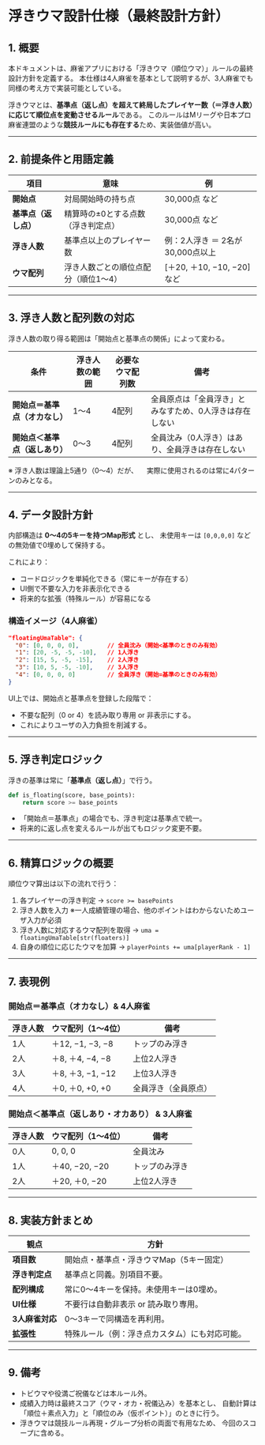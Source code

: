 # 浮きウマ設計仕様（最終設計方針）

## 1. 概要

本ドキュメントは、麻雀アプリにおける「浮きウマ（順位ウマ）」ルールの最終設計方針を定義する。
本仕様は4人麻雀を基本として説明するが、3人麻雀でも同様の考え方で実装可能としている。

浮きウマとは、**基準点（返し点）を超えて終局したプレイヤー数（＝浮き人数）に応じて順位点を変動させるルール**である。
このルールはMリーグや日本プロ麻雀連盟のような**競技ルールにも存在する**ため、実装価値が高い。

---

## 2. 前提条件と用語定義

| 項目           | 意味                  | 例                       |
| ------------ | ------------------- | ----------------------- |
| **開始点**      | 対局開始時の持ち点           | 30,000点 など              |
| **基準点（返し点）** | 精算時の±0とする点数（浮き判定点）  | 30,000点 など              |
| **浮き人数**     | 基準点以上のプレイヤー数        | 例：2人浮き ＝ 2名が30,000点以上   |
| **ウマ配列**     | 浮き人数ごとの順位点配分（順位1〜4） | [＋20, ＋10, −10, −20] など |

---

## 3. 浮き人数と配列数の対応

浮き人数の取り得る範囲は「開始点と基準点の関係」によって変わる。

| 条件                | 浮き人数の範囲 | 必要なウマ配列数 | 備考                           |
| ----------------- | ------- | -------- | ---------------------------- |
| **開始点＝基準点（オカなし）** | 1〜4     | 4配列      | 全員原点は「全員浮き」とみなすため、0人浮きは存在しない |
| **開始点＜基準点（返しあり）** | 0〜3     | 4配列      | 全員沈み（0人浮き）はあり、全員浮きは存在しない     |

※ 浮き人数は理論上5通り（0〜4）だが、
　実際に使用されるのは常に4パターンのみとなる。

---

## 4. データ設計方針

内部構造は **0〜4の5キーを持つMap形式** とし、
未使用キーは `[0,0,0,0]` などの無効値で0埋めして保持する。

これにより：

* コードロジックを単純化できる（常にキーが存在する）
* UI側で不要な入力を非表示化できる
* 将来的な拡張（特殊ルール）が容易になる

### 構造イメージ（4人麻雀）

```json
"floatingUmaTable": {
  "0": [0, 0, 0, 0],        // 全員沈み（開始<基準のときのみ有効）
  "1": [20, -5, -5, -10],   // 1人浮き
  "2": [15, 5, -5, -15],    // 2人浮き
  "3": [10, 5, -5, -10],    // 3人浮き
  "4": [0, 0, 0, 0]         // 全員浮き（開始=基準のときのみ有効）
}
```

UI上では、開始点と基準点を登録した段階で：

* 不要な配列（0 or 4）を読み取り専用 or 非表示にする。
* これによりユーザの入力負担を削減する。

---

## 5. 浮き判定ロジック

浮きの基準は常に「**基準点（返し点）**」で行う。

```python
def is_floating(score, base_points):
    return score >= base_points
```

* 「開始点＝基準点」の場合でも、浮き判定は基準点で統一。
* 将来的に返し点を変えるルールが出てもロジック変更不要。

---

## 6. 精算ロジックの概要

順位ウマ算出は以下の流れで行う：

1. 各プレイヤーの浮き判定
   → `score >= basePoints`
2. 浮き人数を入力
   ※一人成績管理の場合、他のポイントはわからないためユーザ入力が必須
3. 浮き人数に対応するウマ配列を取得
   → `uma = floatingUmaTable[str(floaters)]`
4. 自身の順位に応じたウマを加算
   → `playerPoints += uma[playerRank - 1]`

---

## 7. 表現例

### 開始点＝基準点（オカなし）& 4人麻雀

| 浮き人数 | ウマ配列（1〜4位）       | 備考         |
| ---- | ---------------- | ---------- |
| 1人   | ＋12, −1, −3, −8 | トップのみ浮き    |
| 2人   | ＋8, ＋4, −4, −8 | 上位2人浮き     |
| 3人   | ＋8, ＋3, −1, −12 | 上位3人浮き     |
| 4人   | ＋0, ＋0, +0, +0   | 全員浮き（全員原点） |

### 開始点＜基準点（返しあり・オカあり） & 3人麻雀

| 浮き人数 | ウマ配列（1〜4位）       | 備考       |
| ---- | ---------------- | -------- |
| 0人   | 0, 0, 0       | 全員沈み |
| 1人   | ＋40, −20, −20 | トップのみ浮き  |
| 2人   | ＋20, ＋0, −20 | 上位2人浮き   |

---

## 8. 実装方針まとめ

| 観点         | 方針                      |
| ---------- | ----------------------- |
| **項目数**    | 開始点・基準点・浮きウマMap（5キー固定）  |
| **浮き判定点**  | 基準点と同義。別項目不要。           |
| **配列構成**   | 常に0〜4キーを保持。未使用キーは0埋め。   |
| **UI仕様**   | 不要行は自動非表示 or 読み取り専用。    |
| **3人麻雀対応** | 0〜3キーで同構造を再利用。          |
| **拡張性**    | 特殊ルール（例：浮き点カスタム）にも対応可能。 |

---

## 9. 備考

* トビウマや役満ご祝儀などは本ルール外。
* 成績入力時は最終スコア（ウマ・オカ・祝儀込み）を基本とし、
  自動計算は「順位＋素点入力」と「順位のみ（仮ポイント）」のときに行う。
* 浮きウマは競技ルール再現・グループ分析の両面で有用なため、
  今回のスコープに含める。
